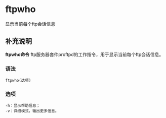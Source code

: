 # ftpwho

显示当前每个ftp会话信息

## 补充说明

**ftpwho命令** ftp服务器套件proftpd的工作指令，用于显示当前每个ftp会话信息。

### 语法

```text
ftpwho(选项)
```

### 选项

```text
-h：显示帮助信息；
-v：详细模式，输出更多信息。
```

